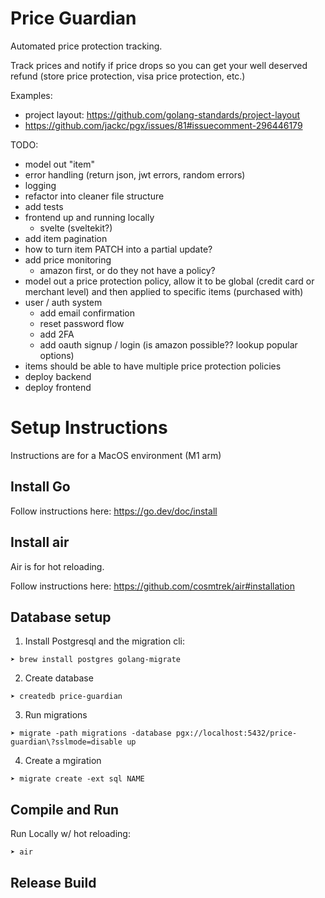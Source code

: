 # Price Guardian

Automated price protection tracking.

Track prices and notify if price drops so you can get your well deserved refund (store price protection, visa price protection, etc.)

Examples:
- project layout: https://github.com/golang-standards/project-layout
- https://github.com/jackc/pgx/issues/81#issuecomment-296446179

TODO:
- model out "item"
- error handling (return json, jwt errors, random errors)
- logging
- refactor into cleaner file structure
- add tests
- frontend up and running locally
  - svelte (sveltekit?)
- add item pagination
- how to turn item PATCH into a partial update?
- add price monitoring
  - amazon first, or do they not have a policy?
- model out a price protection policy, allow it to be global (credit card or merchant level) and then applied to specific items (purchased with)
- user / auth system
  - add email confirmation
  - reset password flow
  - add 2FA
  - add oauth signup / login (is amazon possible?? lookup popular options)
- items should be able to have multiple price protection policies
- deploy backend
- deploy frontend

# Setup Instructions

Instructions are for a MacOS environment (M1 arm)

## Install Go

Follow instructions here: https://go.dev/doc/install

## Install air

Air is for hot reloading.

Follow instructions here: https://github.com/cosmtrek/air#installation

## Database setup

1. Install Postgresql and the migration cli:

```
➤ brew install postgres golang-migrate
```

2. Create database

```
➤ createdb price-guardian
```

3. Run migrations

```
➤ migrate -path migrations -database pgx://localhost:5432/price-guardian\?sslmode=disable up
```

4. Create a mgiration

```
➤ migrate create -ext sql NAME
```

## Compile and Run

Run Locally w/ hot reloading:

```
➤ air
```

## Release Build
